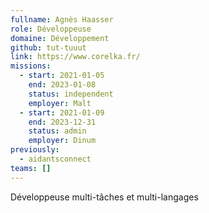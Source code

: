 ```yaml
---
fullname: Agnès Haasser
role: Développeuse
domaine: Développement
github: tut-tuuut
link: https://www.corelka.fr/
missions:
  - start: 2021-01-05
    end: 2023-01-08
    status: independent
    employer: Malt
  - start: 2021-01-09
    end: 2023-12-31
    status: admin
    employer: Dinum
previously:
  - aidantsconnect
teams: []
---
```

Développeuse multi-tâches et multi-langages